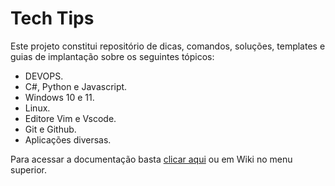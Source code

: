 # Tech Tips

Este projeto constitui  repositório de dicas, comandos, soluções, templates e guias de implantação sobre os seguintes tópicos: 

- DEVOPS.
- C#, Python e Javascript.
- Windows 10 e 11.
- Linux.
- Editore  Vim e Vscode.
- Git e Github.
- Aplicações diversas. 

Para acessar a documentação basta [clicar aqui](https://github.com/alansantosmg/techTips/wiki) ou em Wiki no menu superior. 

